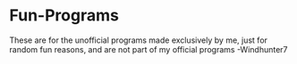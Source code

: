 # Fun-Programs

These are for the unofficial programs made exclusively by me, just for random fun reasons, and are not part of my official programs
-Windhunter7
